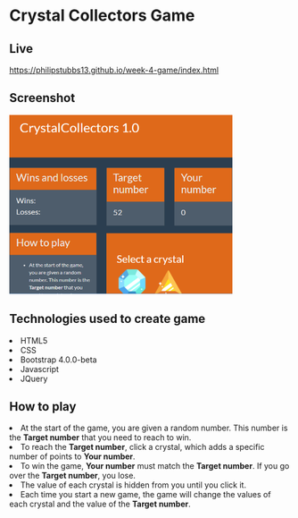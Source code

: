 # Crystal Collectors Game

## Live
<a href="https://philipstubbs13.github.io/week-4-game/index.html" target="_blank">https://philipstubbs13.github.io/week-4-game/index.html</a>

## Screenshot
<img src="assets/images/crystal.PNG" alt="Crystal Collectors game user interface" width="400px" height="320px">

## Technologies used to create game

<li>HTML5</li>
<li>CSS</li>
<li>Bootstrap 4.0.0-beta</li>
<li>Javascript</li>
<li>JQuery</li>

## How to play
 	
<li>At the start of the game, you are given a random number. This number is the <b>Target number</b> that you need to reach to win.</li>
<li>To reach the <b>Target number</b>, click a crystal, which adds a specific number of points to <b>Your number</b>.</li>
<li>To win the game, <b>Your number</b> must match the <b>Target number</b>. If you go over the <b>Target number</b>,  you lose.</li>
<li>The value of each crystal is hidden from you until you click it.</li>
<li>Each time you start a new game, the game will change the values of each crystal and the value of the <b>Target number</b>. </li>



